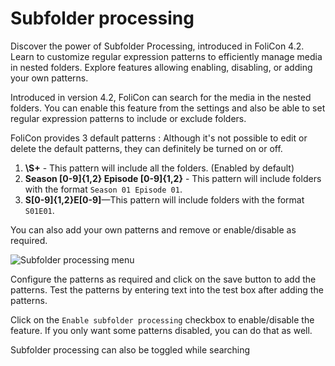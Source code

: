 # Subfolder processing

<web-summary>
Discover the power of Subfolder Processing, introduced in FoliCon 4.2. Learn to customize regular expression patterns to efficiently manage media in nested folders. Explore features allowing enabling, disabling, or adding your own patterns.
</web-summary>


Introduced in version 4.2, FoliCon can search for the media in the nested folders.
You can enable this feature from the settings
and also be able to set regular expression patterns to include or exclude folders.

FoliCon provides 3 default patterns :
<note>Although it's not possible to edit or delete the default patterns, they can definitely be turned on or off.</note>

1. **\S+** - This pattern will include all the folders. (Enabled by default)
2. **Season [0-9]{1,2} Episode [0-9]{1,2}** - This pattern will include folders with the format `Season 01 Episode 01`.
3. **S[0-9]{1,2}E[0-9]**—This pattern will include folders with the format `S01E01`.

You can also add your own patterns and remove or enable/disable as required.

<img src="Subfolder-processing.png" border-effect="rounded" alt="Subfolder processing menu"/>

Configure the patterns as required and click on the save button to add the patterns.
Test the patterns by entering text into the test box after adding the patterns.

Click on the `Enable subfolder processing` checkbox to enable/disable the feature.
If you only want some patterns disabled, you can do that as well.

<note>Subfolder processing can also be toggled while searching</note>